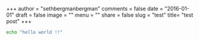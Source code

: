 +++
author = "sethbergmanbergman"
comments = false
date = "2016-01-01"
draft = false
image = ""
menu = ""
share = false
slug = "test"
title= "test post"
+++

```bash
echo "hello world !!"
```
